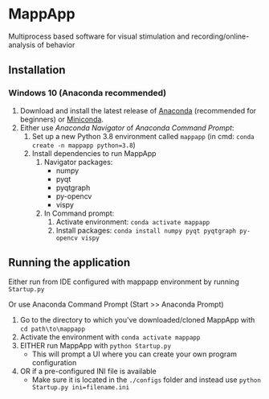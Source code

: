# MappApp
Multiprocess based software for visual stimulation and recording/online-analysis of behavior


## Installation

### Windows 10 (Anaconda recommended)

1. Download and install the latest release of [Anaconda](https://www.anaconda.com/distribution/) (recommended for beginners) or [Miniconda](https://docs.conda.io/en/latest/miniconda.html).
2. Either use *Anaconda Navigator* of *Anaconda Command Prompt*:
    1. Set up a new Python 3.8 environment called `mappapp` (in cmd: `conda create -n mappapp python=3.8`)
    2. Install dependencies to run MappApp
        1. Navigator packages:
            * numpy
            * pyqt
            * pyqtgraph
            * py-opencv
            * vispy
        2. In Command prompt:
            1. Activate environment: `conda activate mappapp`
            2. Install packages: `conda install numpy pyqt pyqtgraph py-opencv vispy`

## Running the application
 
Either run from IDE configured with mappapp environment by running `Startup.py`

Or use Anaconda Command Prompt (Start >> Anaconda Prompt)
1. Go to the directory to which you've downloaded/cloned MappApp with `cd path\to\mappapp`
2. Activate the environment with `conda activate mappapp`
3. EITHER run MappApp with `python Startup.py`
    * This will prompt a UI where you can create your own program configuration
4. OR if a pre-configured INI file is available
    * Make sure it is located in the `./configs` folder and instead use `python Startup.py ini=filename.ini` 

